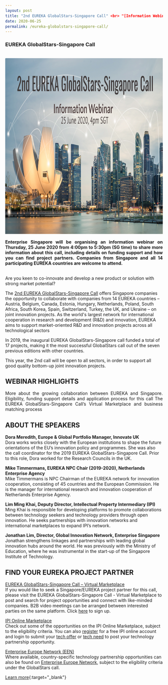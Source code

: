 ```yaml
---
layout: post
title: "2nd EUREKA GlobalStars-Singapore Call" <br> "[Information Webinar]"
date: 2020-06-25
permalink: /eureka-globalstars-singapore-call/
---
```

<h3>EUREKA GlobalStars-Singapore Call</h3><br>

<a href="https://register.gotowebinar.com/register/5652407166787516941">
<img src="/images/2nd Eureka Globalstars-Singapore Call.png" alt="1" style="width:1000px;height:562px;">
</a><br>

<p align="justify"><b>Enterprise Singapore will be organising an information webinar on Thursday, 25 June 2020 from 4:00pm to 5:30pm (SG time) to share more information about this call, including details on funding support and how you can find project partners. Companies from Singapore and all 14 participating EUREKA countries are welcome to attend.</b><br><br>

Are you keen to co-innovate and develop a new product or solution with strong market potential? 

The [2nd EUREKA GlobalStars-Singapore Call](https://www.eurekanetwork.org/Singapore-Globalstars-call-project-2020) offers Singapore companies the opportunity to collaborate with companies from 14 EUREKA countries – Austria, Belgium, Canada, Estonia, Hungary, Netherlands, Poland, South Africa, South Korea, Spain, Switzerland, Turkey, the UK, and Ukraine – on joint innovation projects. As the world's largest network for international cooperation in research and development (R&D) and innovation, EUREKA aims to support market-oriented R&D and innovation projects across all technological sectors

In 2019, the inaugural EUREKA GlobalStars-Singapore call funded a total of 17 projects, making it the most successful GlobalStars call out of the seven previous editions with other countries. 

This year, the 2nd call will be open to all sectors, in order to support all good quality bottom-up joint innovation projects.</p>

<h2>WEBINAR HIGHLIGHTS</h2>

<p align="justify">More about the growing collaboration between EUREKA and Singapore.
Eligibility, funding support details and application process for this call
The EUREKA GlobalStars-Singapore Call’s Virtual Marketplace and business matching process</p>

<h2>ABOUT THE SPEAKERS</h2>

<b>Dora Meredith, Europe & Global Portfolio Manager, Innovate UK</b><br>
Dora works works closely with the European institutions to shape the future orientations of the EU’s innovation policy and programmes. She was also the call coordinator for the 2019 EUREKA GlobalStars-Singapore Call. Prior to this role, Dora worked for the Research Councils in the UK. 
  
<b>Mike Timmermans, EUREKA NPC Chair (2019-2020), Netherlands Enterprise Agency</b><br>
Mike Timmermans is NPC Chairman of the EUREKA network for innovation cooperation, consisting of 45 countries and the European Commission. He is the manager for international research and innovation cooperation of Netherlands Enterprise Agency. 

<b>Lim Ming Khai, Deputy Director, Intellectual Property Intermediary (IPI)</b><br>
Ming Khai is responsible for developing platforms to promote collaborations between technology seekers and technology providers through open innovation. He seeks partnerships with innovation networks and international marketplaces to expand IPI’s network.

<b>Jonathan Lim, Director, Global Innovation Network, Enterprise Singapore</b><br>
Jonathan strengthens linkages and partnerships with leading global innovation hubs around the world. He was previously with the Ministry of Education, where he was instrumental in the start-up of the Singapore Institute of Technology.</p>

<h2>FIND YOUR EUREKA PROJECT PARTNER</h2>

[EUREKA GlobalStars-Singapore Call – Virtual Marketplace](https://eureka-globalstars-singapore-open-competition.b2match.io)<br>
If you would like to seek a Singapore/EUREKA project partner for this call, please visit the EUREKA GlobalStars-Singapore Call - Virtual Marketplace to post and search for project opportunities and connect with like-minded companies. B2B video meetings can be arranged between interested parties on the same platform. Click [here](https://eureka-globalstars-singapore-open-competition.b2match.io/signup) to sign up.
 
[IPI Online Marketplace](http://www.ipi-singapore.org/)<br>
Check out some of the opportunities on the IPI Online Marketplace, subject to the eligibility criteria. You can also [register](https://www.ipi-singapore.org/user/register) for a free IPI online account and login to submit your [tech offer](https://www.ipi-singapore.org/node/add/technology-offers) or [tech need](https://www.ipi-singapore.org/node/add/technology-needs) to post your technology partnership opportunity.
 
[Enterprise Europe Network (EEN)](https://een.ec.europa.eu/partners)<br>
Where available, country-specific technology partnership opportunities can also be found on [Enterprise Europe Network](https://een.ec.europa.eu/partners), subject to the eligibility criteria under the GlobalStars call.

[Learn more](https://register.gotowebinar.com/register/5652407166787516941){:target="_blank"}
